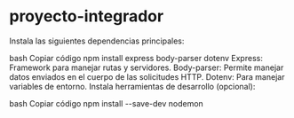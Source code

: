 # proyecto-integrador

Instala las siguientes dependencias principales:

bash
Copiar código
npm install express body-parser dotenv
Express: Framework para manejar rutas y servidores.
Body-parser: Permite manejar datos enviados en el cuerpo de las solicitudes HTTP.
Dotenv: Para manejar variables de entorno.
Instala herramientas de desarrollo (opcional):

bash
Copiar código
npm install --save-dev nodemon
